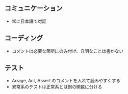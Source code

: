 ## コミュニケーション
- 常に日本語で対話

## コーディング
- コメントは必要な箇所にのみ付け、自明なことは書かない

## テスト
- Arrage, Act, Assert のコメントを入れて読みやすくする
- 異常系のテストは正常系とは別の関数に分ける
